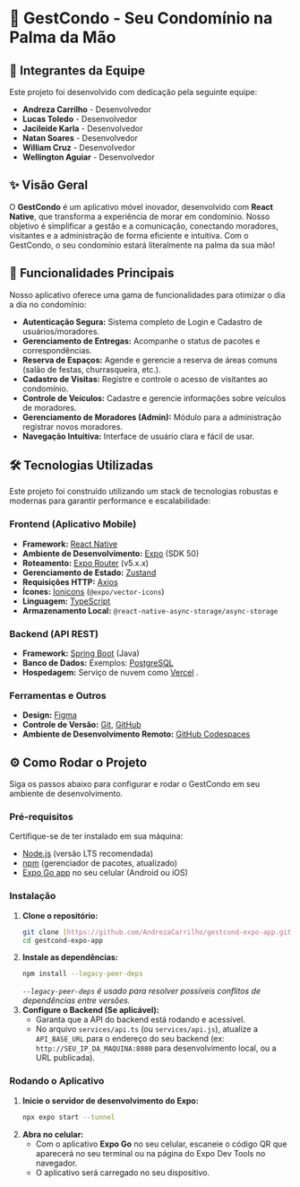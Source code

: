 # 🏡 GestCondo - Seu Condomínio na Palma da Mão

## 👥 Integrantes da Equipe

Este projeto foi desenvolvido com dedicação pela seguinte equipe:

* **Andreza Carrilho** - Desenvolvedor
* **Lucas Toledo** - Desenvolvedor
* **Jacileide Karla** - Desenvolvedor
* **Natan Soares** - Desenvolvedor
* **William Cruz** - Desenvolvedor
* **Wellington Aguiar** - Desenvolvedor

## ✨ Visão Geral

O **GestCondo** é um aplicativo móvel inovador, desenvolvido com **React Native**, que transforma a experiência de morar em condomínio. Nosso objetivo é simplificar a gestão e a comunicação, conectando moradores, visitantes e a administração de forma eficiente e intuitiva. Com o GestCondo, o seu condomínio estará literalmente na palma da sua mão!

## 🚀 Funcionalidades Principais

Nosso aplicativo oferece uma gama de funcionalidades para otimizar o dia a dia no condomínio:

* **Autenticação Segura:** Sistema completo de Login e Cadastro de usuários/moradores.
* **Gerenciamento de Entregas:** Acompanhe o status de pacotes e correspondências.
* **Reserva de Espaços:** Agende e gerencie a reserva de áreas comuns (salão de festas, churrasqueira, etc.).
* **Cadastro de Visitas:** Registre e controle o acesso de visitantes ao condomínio.
* **Controle de Veículos:** Cadastre e gerencie informações sobre veículos de moradores.
* **Gerenciamento de Moradores (Admin):** Módulo para a administração registrar novos moradores.
* **Navegação Intuitiva:** Interface de usuário clara e fácil de usar.

## 🛠️ Tecnologias Utilizadas

Este projeto foi construído utilizando um stack de tecnologias robustas e modernas para garantir performance e escalabilidade:

### Frontend (Aplicativo Mobile)
* **Framework:** [React Native](https://reactnative.dev/)
* **Ambiente de Desenvolvimento:** [Expo](https://expo.dev/) (SDK 50)
* **Roteamento:** [Expo Router](https://expo.github.io/router/) (v5.x.x)
* **Gerenciamento de Estado:** [Zustand](https://zustand-bear.github.io/zustand/)
* **Requisições HTTP:** [Axios](https://axios-http.com/)
* **Ícones:** [Ionicons](https://ionic.io/ionicons) (`@expo/vector-icons`)
* **Linguagem:** [TypeScript](https://www.typescriptlang.org/)
* **Armazenamento Local:** `@react-native-async-storage/async-storage`

### Backend (API REST)
* **Framework:** [Spring Boot](https://spring.io/projects/spring-boot) (Java)
* **Banco de Dados:** Exemplos: [PostgreSQL](https://www.postgresql.org/) 
* **Hospedagem:** Serviço de nuvem como [Vercel](https://vercel.com/) .

### Ferramentas e Outros
* **Design:** [Figma](https://www.figma.com/)
* **Controle de Versão:** [Git](https://git-scm.com/), [GitHub](https://github.com/)
* **Ambiente de Desenvolvimento Remoto:** [GitHub Codespaces](https://github.com/features/codespaces)

## ⚙️ Como Rodar o Projeto

Siga os passos abaixo para configurar e rodar o GestCondo em seu ambiente de desenvolvimento.

### Pré-requisitos
Certifique-se de ter instalado em sua máquina:
* [Node.js](https://nodejs.org/en/) (versão LTS recomendada)
* [npm](https://www.npmjs.com/) (gerenciador de pacotes, atualizado)
* [Expo Go app](https://expo.dev/client) no seu celular (Android ou iOS)

### Instalação
1.  **Clone o repositório:**
    ```bash
    git clone [https://github.com/AndrezaCarrilho/gestcond-expo-app.git]
    cd gestcond-expo-app
    ```
2.  **Instale as dependências:**
    ```bash
    npm install --legacy-peer-deps
    ```
    *`--legacy-peer-deps` é usado para resolver possíveis conflitos de dependências entre versões.*
3.  **Configure o Backend (Se aplicável):**
    * Garanta que a API do backend está rodando e acessível.
    * No arquivo `services/api.ts` (ou `services/api.js`), atualize a `API_BASE_URL` para o endereço do seu backend (ex: `http://SEU_IP_DA_MAQUINA:8080` para desenvolvimento local, ou a URL publicada).

### Rodando o Aplicativo
1.  **Inicie o servidor de desenvolvimento do Expo:**
    ```bash
    npx expo start --tunnel
    ```
2.  **Abra no celular:**
    * Com o aplicativo **Expo Go** no seu celular, escaneie o código QR que aparecerá no seu terminal ou na página do Expo Dev Tools no navegador.
    * O aplicativo será carregado no seu dispositivo.
